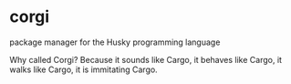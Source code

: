 # corgi
package manager for the Husky programming language

Why called Corgi? Because it sounds like Cargo, it behaves like Cargo, it walks like Cargo, it is immitating Cargo.
